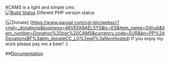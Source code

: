 #CAMS is a light and simple cms  
[![Build Status](https://travis-ci.org/Carlosmape/CAMS.svg?branch=master)](https://travis-ci.org/Carlosmape/CAMS) Diferent PHP version status
        
[![Donate](https://img.shields.io/badge/Donate-PayPal-green.svg)]
(https://www.paypal.com/cgi-bin/webscr?cmd=_donations&business=46VEEK8AEL5YS&lc=ES&item_name=Github&item_number=Donativo%20por%20CAMS&currency_code=EUR&bn=PP%2dDonationsBF%3abtn_donateCC_LG%2egif%3aNonHosted) If you enjoy my work please pay me a beer! :)

##[Documentation](https://github.com/Carlosmape/CAMS/wiki)
